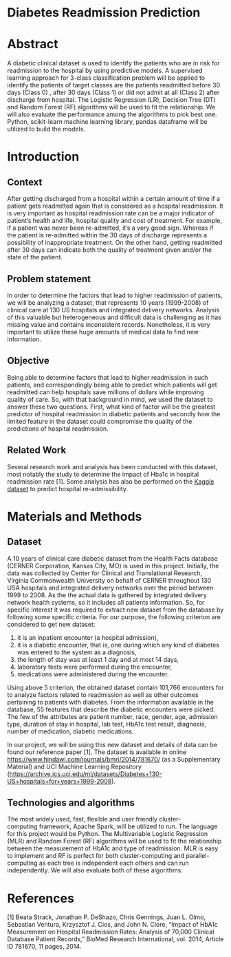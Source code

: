 # Diabetes Readmission Prediction

# Abstract
A diabetic clinical dataset is used to identify the patients who are in risk for readmission to the hospital by using predictive models.  A supervised learning approach for 3-class classification problem will be applied to identify the patients of target classes are the patients readmitted before 30 days (Class 0) , after 30 days (Class 1) or did not admit at all (Class 2) after discharge from hospital. The Logistic Regression (LR), Decision Tree (DT) and Random Forest (RF) algorithms will be used to fit the relationship. We will also evaluate the performance among the algorithms to pick best one. Python, scikit-learn machine learning library, pandas dataframe will be utilized to build the models.

# Introduction
## Context
After getting discharged from a hospital within a certain amount of time if a patient gets readmitted again that is considered as a hospital readmission. It is very important as hospital readmission rate can be a major indicator of patient’s health and life, hospital quality and cost of treatment. For example, if a patient was never been re-admitted, it’s a very good sign. Whereas if the patient is re-admitted within the 30 days of discharge represents a possibility of inappropriate treatment. On the other hand, getting readmitted after 30 days can indicate both the quality of treatment given and/or the state of the patient.
## Problem statement
In order to determine the factors that lead to higher readmission of patients, we will be analyzing a dataset, that represents 10 years (1999-2008) of clinical care at 130 US hospitals and integrated delivery networks.  Analysis of this valuable but heterogeneous and difficult data is challenging as it has missing value and contains inconsistent records. Nonetheless, it is very important to utilize these huge amounts of medical data to find new information.
## Objective
Being able to determine factors that lead to higher readmission in such patients, and correspondingly being able to predict which patients will get readmitted can help hospitals save millions of dollars while improving quality of care. So, with that background in mind, we used the dataset to answer these two questions. First, what kind of factor will be the greatest predictor of hospital readmission in diabetic patients and secondly how the limited feature in the dataset could compromise the quality of the predictions of hospital readmission.
## Related Work
Several research work and analysis has been conducted with this dataset, most notably the study to determine the impact of Hba1c in hospital readmission rate [1]. Some analysis has also be performed on the [Kaggle dataset]( https://www.kaggle.com/iabhishekofficial/prediction-on-hospital-readmission) to predict hospital re-admissibility. 

# Materials and Methods
## Dataset
A 10 years of clinical care diabetic dataset from the Health Facts database (CERNER Corporation, Kansas City, MO) is used in this project. Initially, the data was collected by Center for Clinical and Translational Research, Virginia Commonwealth University on behalf of CERNER throughout 130 USA hospitals and integrated delivery networks over the period between 1999 to 2008. As the the actual data is gathered by integrated delivery network health systems, so it includes all patients information. So, for specific interest it was required to extract new dataset from the database by following some specific criteria. For our purpose, the following criterion are considered to get new dataset:

1. it is an inpatient encounter (a hospital admission),
2. it is a diabetic encounter, that is, one during which any kind of diabetes was entered to the system as a diagnosis,
3. the length of stay was at least 1 day and at most 14 days,
4. laboratory tests were performed during the encounter,
5. medications were administered during the encounter.

Using above 5 criterion, the obtained dataset contain 101,766 encounters for to analyze factors related to readmission as well as other outcomes pertaining to patients with diabetes. From the information available in the database, 55 features that describe the diabetic encounters were picked. The few of the attributes are patient number, race, gender, age, admission type, duration of stay in hospital, lab test, HbA1c test result, diagnosis, number of medication, diabetic medications. 

In our project, we will be using this new dataset and details of data can be found our  reference paper [1]. The dataset is available in online https://www.hindawi.com/journals/bmri/2014/781670/ (as a Supplementary Material) and UCI Machine Learning Repository  (https://archive.ics.uci.edu/ml/datasets/Diabetes+130-US+hospitals+for+years+1999-2008). 

## Technologies and algorithms
The most widely used, fast, flexible and user friendly cluster-computing framework, Apache Spark, will be utilized to run. The language for this project would be Python. The Multivariable Logistic Regression (MLR) and Random Forest (RF) algorithms will be used to fit the relationship between the measurement of HbA1c and type of readmission. MLR is easy to implement and RF is perfect for both cluster-computing and parallel-computing as each tree is independent each others and can run independently. We will also evaluate both of these algorithms. 

# References
[1] Beata Strack, Jonathan P. DeShazo, Chris Gennings, Juan L. Olmo, Sebastian Ventura, Krzysztof J. Cios, and John N. Clore, “Impact of HbA1c Measurement on Hospital Readmission Rates: Analysis of 70,000 Clinical Database Patient Records,” BioMed Research International, vol. 2014, Article ID 781670, 11 pages, 2014.
